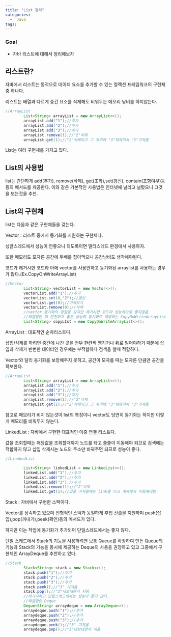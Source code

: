 ```yaml
---
title: "List 정리"
categories:
  -  Java
tags:
---
```



### Goal
 * 자바 리스트에 대해서 정리해보자 


## 리스트란?

자바에서 리스트는 동적으로 데이터 요소를 추가할 수 있는 컬렉션 프레임워크의 구현체중 하나다.

리스트는 배열과 다르게 중간 요소를 삭제해도 비워두는 메모리 낭비를 하지않는다.

```java
//ArrayList
        List<String> arrayList = new ArrayList<>();
        arrayList.add("1");//추가
        arrayList.add("2");//추가
        arrayList.add("3");//추가
        arrayList.remove(1);//"2"삭제
        arrayList.get(1);//"2"삭제되고 그 자리에 "3"채워져서 "3"가져옴
```

List는 여러 구현체를 가지고 있다. 


## List의 사용법

list는 간단하게 add(추가), remove(삭제), get(조회),set(갱신), contain(포함여부)등등의 메서드를 제공한다. 이와 같은 기본적인 사용법은 인터넷에 널리고 널렸으니 그것을 보는것을 추천.

## List의 구현체

list는 다음과 같은 구현체들을 갖는다.

Vector : 리스트 중에서 동기화를 지원하는 구현체다. 

싱글스레드에서 성능이 안좋으니 되도록이면 멀티스레드 환경에서 사용하자. 

또한 메모리도 모자른 공간에 두배를 잡아먹으니 공간낭비도 생각해야된다.

코드가 레거시한 코드라 아에 vector를 사용안하고 동기화된 arraylist를 사용하는 경우가 많다.(Ex.CopyOnWriteArrayList)

```java
//Vector
        List<String> vectorList = new Vector<>();
        vectorList.add("1");//추가
        vectorList.set(0,"2");//갱신
        vectorList.get(0);//가져오기
        vectorList.remove(0);//삭제
        //vector 동기화의 장점을 갖지만 레거시한 코드라 성능적으로 좋지않음
        //해결방안 더 안전하고 좋은 성능의 동기화르 제공하는 CopyOnWriteArrayList
        List<String> copyLIst = new CopyOnWriteArrayList<>();
```

ArrayList : 대표적인 순차리스트다.

삽입/삭제를 하려면 중간에 나간 곳을 전부 한칸씩 땡기거나 뒤로 밀어야하기 때문에 삽입과 삭제가 빈번한 데이터인 경우에는 부적합하다 검색을 할때 적합하다. 

Vector와 달리 동기화를 보장해주지 못하고, 공간이 모자를 때는 모자른 만큼만 공간을 확보한다.

```java
//ArrayList
        List<String> arrayList = new ArrayList<>();
        arrayList.add("1");//추가
        arrayList.add("2");//추가
        arrayList.add("3");//추가
        arrayList.remove(1);//"2"삭제
        arrayList.get(1);//"2"삭제되고 그 자리에 "3"채워져서 "3"가져옴
```
참고로 메모리가 비지 않는것이 list의 특징이니 vector도 당연히 동기화는 하지만 이렇게 메모리를 비워두지 않는다.

LinkedList : 자바에서 구현한 대표적인 이중 연결 리스트다. 

값을 조회할때는 해당값을 조회할때까지 노드를 타고 줄줄이 이동해야 되므로 검색에는 적합하지 않고 삽입 삭제시는 노드의 주소만 바꿔주면 되므로 성능이 좋다.

```java
//LinnkedList

        List<String> linkedList = new LinkedList<>();
        linkedList.add("1");//추가
        linkedList.add("2");//추가
        linkedList.add("3");//추가
        linkedList.remove(1);//"2"삭제
        linkedList.get(1);//값을 가져올때는 link를 타고 계속해서 이동해야됨 
```


Stack : 자바에서 구현한 스택이다. 

Vector를 상속하고 있으며 전형적인 스택과 동일하게 후입 선출을 지원하며 push(삽입),pop(꺼내기),peek(확인)등의 메서드가 있다. 

하지만 이는 작업에 동기화가 추가되어 단일스레드에서는 좋지 않다. 

단일 스레드에서 Stack의 기능을 사용하려면 보통 Queue를 확장하여 만든 Queue의 기능과 Stack의 기능을 동시에 제공하는 Deque의 사용을 권장하고 있고 그중에서 구현체인 ArrayDeque를 추천하고 있다.

```java
//Stack
        Stack<String> stack = new Stack<>();
        stack.push("1");//추가
        stack.push("2");//추가
        stack.push("3");//추가
        stack.peek();//"3" 가져옴
        stack.pop();//"3"내보내면서 지움
        //레거시하고 단일스레드에서는 성능이 좋지 않다.
        //해결방안 Deque
        Deque<String> arraydeque = new ArrayDeque<>();
        arraydeque.push("1");//추가
        arraydeque.push("2");//추가
        arraydeque.push("3");//추가
        arraydeque.peek();//"3" 가져옴
        arraydeque.pop();//"3"내보내면서 지움

```












